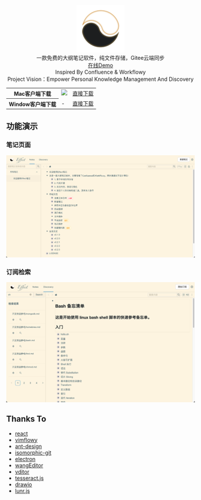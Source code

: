 <p align="center">
<img width="128px" src="./public/images/icon.png">
<br>
一款免费的大纲笔记软件，纯文件存储，Gitee云端同步
<br>
  <span>
    <a target="_blank" href="http://demo.effectnote.com/note/-1">在线Demo</a>
  </span>
<br>
  Inspired By Confluence & Workflowy
<br>
Project Vision：Empower Personal Knowledge Management And Discovery
</p>
  <table align="center">
    <tr>
      <th>
        Mac客户端下载
      </th>
      <td>
         <a target="_blank" href="https://apps.apple.com/cn/app/effectnote/id6458540943?mt=12"><image src="./public/images/mas_en.svg"/> </a>
      </td>
       <td>
          <a target="_blank" href="https://fileserver-1314328063.cos.ap-beijing.myqcloud.com/Mac/EffectNote-0.3.2-x64.dmg">直接下载</a>
       </td>
    </tr>
    <tr>
      <th>
         Window客户端下载
      </th>
      <td>
         -
      </td>
       <td>
          <a target="_blank" href="https://fileserver-1314328063.cos.ap-beijing.myqcloud.com/Windows/EffectNote-0.3.2%20Setup.exe">直接下载</a>
       </td>
     </tr>
  </table>


## 功能演示

### 笔记页面
![](./public/images/readme_pic1.png)
### 订阅检索
![](./public/images/readme_pic2.png)


## Thanks To
- [react](https://github.com/facebook/react)
- [vimflowy](https://github.com/WuTheFWasThat/vimflowy)
- [ant-design](https://github.com/ant-design/ant-design)
- [isomorphic-git](https://github.com/isomorphic-git/isomorphic-git)
- [electron](https://github.com/electron/electron)
- [wangEditor](https://github.com/wangeditor-team/wangEditor)
- [vditor](https://github.com/Vanessa219/vditor)
- [tesseract.js](https://github.com/naptha/tesseract.js)
- [drawio](https://github.com/jgraph/drawio)
- [lunr.js](https://github.com/olivernn/lunr.js)
